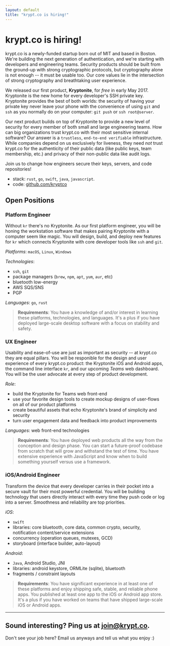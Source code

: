 ```yaml
---
layout: default
title: "krypt.co is hiring!"
---
```

# krypt.co is hiring!
krypt.co is a newly-funded startup born out of MIT and based in Boston. We're building the next generation of authentication, and we're starting with developers and engineering teams.
Security products should be built from the ground-up with strong cryptographic protocols, but cryptography alone is not enough -- it must be usable too. 
Our core values lie in the intersection of strong cryptography and breathtaking user experience. 

We released our first product, **Kryptonite**, for *free* in early May 2017. Kryptonite is the new home for every developer's SSH private key. Kryptonite provides the best of both worlds: the security of having your private key never leave your phone with the convenience of using `git` and `ssh` as you normally do on your computer: `git push` or `ssh root@server`.

Our next product builds on top of Kryptonite to provide a new level of security for every member of both small and large engineering teams.
How can big organizations trust krypt.co with their most sensitive internal software? Our answer is a `trustless`, `end-to-end verifiable` infrastructure. While companies depend on us exclusively for liveness, they need *not* trust krypt.co for the authenticity of their public data (like public keys, team membership, etc.) and privacy of their non-public data like audit logs.

Join us to change how engineers secure their keys, servers, and code repositories!

- stack: `rust`, `go`, `swift`, `java`, `javascript`.
- code: <a href="https://github.com/kryptco" target="_blank">github.com/kryptco</a> 

## Open Positions

### Platform Engineer
Without `kr` there's no Kryptonite. As our first platform engineer, you will be honing the workstation software that makes pairing Kryptonite with a computer seem like magic.
You will design, build, and deploy new features for `kr` which connects Kryptonite with core developer tools like `ssh` and `git`. 

*Platforms*: `macOS`, `Linux`, `Windows`

*Technologies*:
- `ssh`, `git`
- package managers (`brew`, `npm`, `apt`, `yum`, `aur`, etc)
- bluetooth low-energy
- AWS SQS/SNS
- PGP

*Languages*: `go`, `rust`

> **Requirements**: You have a knowledge of and/or interest in learning these platforms, technologies, and languages. It's a plus if you have deployed large-scale desktop software with a focus on stability and safety.

### UX Engineer 
Usability and ease-of-use are just as important as security -- at krypt.co they are equal pillars. You will be responible for the design and user experience of every krypt.co product: the Kryptonite iOS and Android apps, the command line interface `kr`, and our upcoming *Teams* web dashboard. You will be the user advocate at every step of product development.

*Role*:
- build the Kryptonite for Teams web front-end
- use your favorite design tools to create mockup designs of user-flows on all of our product platforms
- create beautiful assets that echo Kryptonite's brand of simplicity and security
- turn user engagement data and feedback into product improvements

*Languages*: web front-end technologies

> **Requirements**: You have deployed web products all the way from the conception and design phase. You can start a future-proof codebase from scratch that will grow and withstand the test of time. You have extensive experience with JavaScript and know when to build something yourself versus use a framework.

### iOS/Android Engineer
Transform the device that every developer carries in their pocket into a secure vault for their most powerful credential. You will be building technology that users directly interact with every time they push code or log into a server. Smoothness and reliability are top priorities.

*iOS*:
- `swift` 
- libraries: core bluetooth, core data, common crypto, security, notification content/service extensions
- concurrency (operation queues, mutexes, GCD)
- storyboard (interface builder, auto-layout)

*Android*:
- `Java`, Android Studio, JNI
- libraries: android keystore, ORMLite (sqlite), bluetooth
- fragments / constraint layouts

> **Requirements**: You have significant experience in at least one of these platforms and enjoy shipping safe, stable, and reliable phone apps. You published at least one app to the iOS or Android app store. It's a plus if you have worked on teams that have shipped large-scale iOS or Android apps.

------
## Sound interesting? Ping us at <a href="mailto:join@krypt.co">join@krypt.co</a>.
Don't see your job here? Email us anyways and tell us what you enjoy :)
